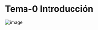 # Tema-0 Introducción
![image](https://github.com/AngelaMorales-8/Tema-0/assets/122454505/e00b47ca-0551-41de-8e34-66a2c979d382)
